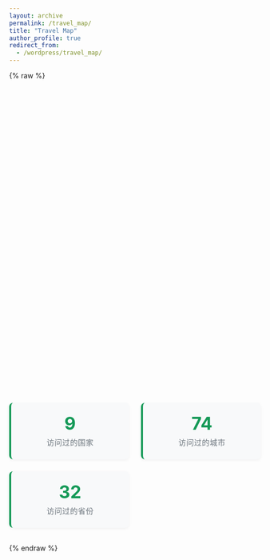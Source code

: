 ```yaml
---
layout: archive
permalink: /travel_map/
title: "Travel Map"
author_profile: true
redirect_from:
  - /wordpress/travel_map/
---
```


{% raw %}
<div id="map" style="height:600px; width:100%;"></div>

<div class="map-stats">
    <div class="stat-card">
        <div class="stat-number">9</div>
        <div class="stat-label">访问过的国家</div>
    </div>
    <div class="stat-card">
        <div class="stat-number">74</div>
        <div class="stat-label">访问过的城市</div>
    </div>
    <div class="stat-card">
        <div class="stat-number">32</div>
        <div class="stat-label">访问过的省份</div>
    </div>
</div>

<style>
    .map-stats {
        display: grid;
        grid-template-columns: repeat(auto-fit, minmax(200px, 1fr));
        gap: 1.5rem;
        margin: 2rem 0;
    }
    
    .stat-card {
        background: #f8f9fa;
        padding: 1.5rem;
        border-radius: 8px;
        text-align: center;
        border-left: 4px solid #159957;
        box-shadow: 0 2px 6px rgba(0, 0, 0, 0.05);
    }
    
    .stat-number {
        font-size: 2.2rem;
        font-weight: bold;
        color: #159957;
        margin-bottom: 0.5rem;
        line-height: 1;
    }
    
    .stat-label {
        font-size: 0.95rem;
        color: #6c757d;
        text-transform: uppercase;
        letter-spacing: 0.5px;
    }
</style>

<!-- Leaflet CSS -->
<link rel="stylesheet" href="https://unpkg.com/leaflet/dist/leaflet.css" />

<!-- Leaflet JS -->
<script src="https://unpkg.com/leaflet/dist/leaflet.js"></script>

<script>
  document.addEventListener("DOMContentLoaded", function() {
    var map = L.map('map').setView([30, 110], 3);
    
    L.tileLayer('https://{s}.tile.openstreetmap.org/{z}/{x}/{y}.png', {
      maxZoom: 18,
      attribution: '&copy; OpenStreetMap contributors'
    }).addTo(map);

    function addCountry(url, fillColor) {
      fetch(url)
        .then(r => r.json())
        .then(data => {
          L.geoJSON(data, {
            style: {
              color: "#000000",
              weight: 1,
              fillColor: fillColor,
              fillOpacity: 0.3
            }
          }).addTo(map);
        });
    }

    /* addCountry("/files/map_data/china.geojson", "#ffcc00");
    addCountry("/files/map_data/japan.geojson", "#66ccff");
    addCountry("/files/map_data/korea.geojson", "#99ff99");
    addCountry("/files/map_data/thailand.geojson", "#ff99cc");
    addCountry("/files/map_data/turkey.geojson", "#ffa07a");
    addCountry("/files/map_data/georgia.geojson", "#dda0dd");
    addCountry("/files/map_data/singapore.geojson", "#87cefa"); */

    fetch("/files/map_data/cities.json")
      .then(r => r.json())
      .then(cities => {
        cities.forEach(city => {
          let popupContent = `
            <div style="text-align:center;">
              <h4>${city.name}</h4>
              <p>${city.date}</p>
            </div>
          `;
          L.marker([city.lat, city.lon])
            .addTo(map)
            .bindPopup(popupContent);
        });
      });
</script>
{% endraw %}
